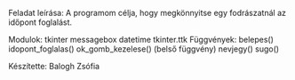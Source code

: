 Feladat leírása:
A programom célja, hogy megkönnyitse egy fodrászatnál az időpont foglalást.

Modulok:
tkinter
messagebox
datetime
tkinter.ttk
Függvények:
belepes()
idopont_foglalas()
ok_gomb_kezelese() (belső függvény)
nevjegy()
sugo()

Készítette: Balogh Zsófia 
